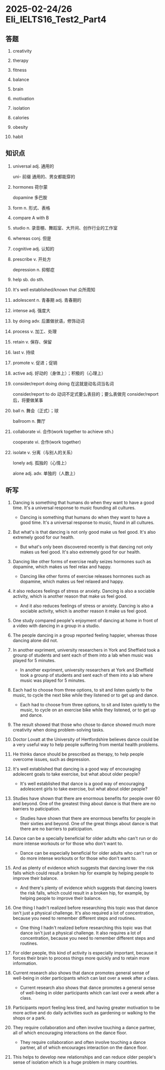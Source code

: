 # 2025-02-24/26 Eli_IELTS16_Test2_Part4

## 答题

1. creativity

2. therapy

3. fitness

4. balance

5. brain

6. motivation

7. isolation

8. calories

9. obesity

10. habit

## 知识点

1. universal adj. 通用的

   uni- 前缀 通用的、男女都能穿的

2. hormones 荷尔蒙

   dopamine 多巴胺

3. form n. 形式、表格

4. compare A with B

5. studio n. 录音棚、舞蹈室、大开间、创作行业的工作室

6. whereas conj. 但是

7. cognitive adj. 认知的

8. prescribe v. 开处方

   depression n. 抑郁症

9. help sb. do sth.

10. It's well established/known that 众所周知

11. adolescent n. 青春期 adj. 青春期的

12. intense adj. 强度大

13. by doing adv. 后置做状语，修饰动词

14. process v. 加工、处理

15. retain v. 保存、保留

16. last v. 持续

17. promote v. 促进；促销

18. active adj. 好动的（身体上）；积极的（心理上）

19. consider/report doing doing 在这就是动名词当名词

    consider/report to do 动词不定式要么表目的；要么表做完 consider/report 后，将要做某事

20. ball n. 舞会（正式）；球

    ballroom n. 舞厅

21. collaborate vi. 合作(work together to achieve sth.)

    cooperate vi. 合作(work together)

22. isolate v. 分离（与别人的关系）

    lonely adj. 孤独的（心情上）

    alone adj. adv. 单独的（人数上）

## 听写

1. Dancing is something that humans do when they want to have a good time. It's a universal response to music founding all cultures.

   - Dancing is something that humans do when they want to have a good time. It's a universal response to music, found in all cultures.

2. But what's is that dancing is not only good make us feel good. It's also extremely good for our health.

   - But what's only been discovered recently is that dancing not only makes us feel good. It's also extremely good for our health.

3. Dancing like other forms of exercise really seizes hormones such as dopamine, which makes us feel relax and happy.

   - Dancing like other forms of exercise releases hormones such as dopamine, which makes us feel relaxed and happy.

4. it also reduces feelings of stress or anxiety. Dancing is also a sociable activity, which is another reason that make us feel good.

   - And it also reduces feelings of stress or anxiety. Dancing is also a sociable activity, which is another reason it make us feel good.

5. One study compared people's enjoyment of dancing at home in front of a video with dancing in a group in a studio.

6. The people dancing in a group reported feeling happier, whereas those dancing alone did not.

7. In another expriment, university researchers in York and Sheffield took a grounp of students and sent each of them into a lab when music was played for 5 minutes.

   - In another expriment, university researchers at York and Sheffield took a grounp of students and sent each of them into a lab where music was played for 5 minutes.

8. Each had to choose from three options, to sit and listen quietly to the music, to cycle the next bike while they listened or to get up and dance.

   - Each had to choose from three options, to sit and listen quietly to the music, to cycle on an exercise bike while they listened, or to get up and dance.

9. The result showed that those who chose to dance showed much more creativity when doing problem-solving tasks.

10. Doctor Lovatt at the University of Hertfordshire believes dance could be a very useful way to help people suffering from mental health problems.

11. He thinks dance should be prescribed as therapy, to help people overcome issues, such as depression.

12. It's well established that dancing is a good way of encouraging adolecent goals to take exercise, but what about older people?

    - It's well established that dance is a good way of encouraging adolescent girls to take exercise, but what about older people?

13. Studies have shown that there are enormous benefits for people over 60 and beyond. One of the greatest thing about dance is that there are no barriers to paticipation.

    - Studies have shown that there are enormous benefits for people in their sixties and beyond. One of the great things about dance is that there are no barriers to paticipation.

14. Dance can be a specially beneficial for older adults who can't run or do more intense workouts or for those who don't want to.

    - Dance can be especially beneficial for older adults who can't run or do more intense workouts or for those who don't want to.

15. And as plenty of evidence which suggests that dancing lower the risk falls which could result a broken hip for example by helping people to improve their balance.

    - And there's plenty of evidence which suggests that dancing lowers the risk falls, which could result in a broken hip, for example, by helping people to improve their balance.

16. One thing I hadn't realized before researching this topic was that dance isn't just a physical challenge. It's also required a lot of concentration, because you need to remember different steps and routines.

    - One thing I hadn't realized before researching this topic was that dance isn't just a physical challenge. It also requires a lot of concentration, because you need to remember different steps and routines.

17. For older people, this kind of activity is especially important, because it forces their brain to process things more quickly and to retain more information.

18. Current research also shows that dance promotes general sense of well-being in older participants which can last over a week after a class.

    - Current research also shows that dance promotes a general sense of well-being in older participants which can last over a week after a class.

19. Participants report feeling less tired, and having greater motivation to be more active and do daily activities such as gardening or walking to the shops or a park.

20. They require collaboration and often involve touching a dance partner, all of which encouraging interactions on the dance floor.

    - They require collaboration and often involve touching a dance partner, all of which encourages interaction on the dance floor.

21. This helps to develop new relationships and can reduce older people's sense of isolation which is a huge problem in many countries.
